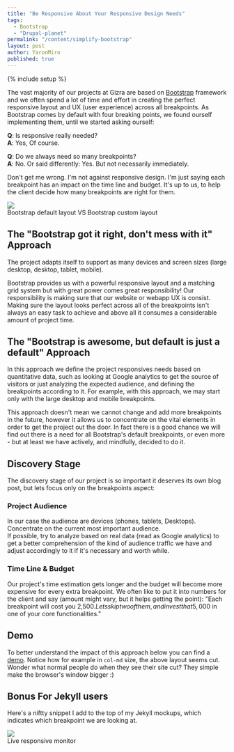```yaml
---
title: "Be Responsive About Your Responsive Design Needs"
tags:
  - Bootstrap
  - "Drupal-planet"
permalink: "/content/simplify-bootstrap"
layout: post
author: YaronMiro
published: true
---
```


{% include setup %}

The vast majority of our projects at Gizra are based on [Bootstrap](http://getbootstrap.com/) framework and we often spend a lot of time and effort in creating the perfect responsive layout and UX (user experience)
across all breakpoints. As Bootstrap comes by default with four breaking points, we found ourself implementing them, until we started asking ourself:

__Q__: Is responsive really needed?  
__A__: Yes, Of course.

__Q__: Do we always need so many breakpoints?  
__A__: No. Or said differently: Yes. But not necessarily immediately.

Don't get me wrong. I'm not against responsive design. I'm just saying each breakpoint has an impact on the time line and budget. It's up to us, to help the client decide how many breakpoints are right for them.


<div class="thumbnail">
  <img src="{{BASE_PATH}}/assets/images/posts/simplify-bootstrap/image.gif">
  <div class="caption">Bootstrap default layout VS Bootstrap custom layout</div>
</div>

<!-- more -->

## The "Bootstrap got it right, don't mess with it" Approach

The project adapts itself to support as many devices and screen sizes (large desktop, desktop, tablet, mobile).

Bootstrap provides us with a powerful responsive layout and a matching grid system
but with great power comes great responsibility!
Our responsibility is making sure that our website or webapp UX is
consist. Making sure the layout looks perfect across all of the breakpoints isn't always
an easy task to achieve and above all it consumes a considerable amount of project time.

## The "Bootstrap is awesome, but default is just a default" Approach

In this approach we define the project responsives needs based on quantitative data, such as looking at Google analytics to get the source of visitors or just analyzing the expected audience, and defining the breakpoints according to it. For example, with this approach, we may start only with the large desktop and mobile breakpoints.

This approach doesn't mean we cannot change and add more breakpoints in the future, however it allows us to concentrate on the vital elements in order to get the project out the door. In fact there is a good chance we will find out there is a need for all Bootstrap's default breakpoints, or even more - but at least we have actively, and mindfully, decided to do it.

## Discovery Stage

The discovery stage of our project is so important it deserves its own blog post, but lets focus only on the breakpoints aspect:

### Project Audience

In our case the audience are devices (phones, tablets, Desktops). Concentrate on the current most important audience.  
If possible, try to analyze based on real data (read as Google analytics) to get a better comprehension of the kind of audience traffic we have and
adjust accordingly to it if it's necessary and worth while.

### Time Line & Budget

Our project's time estimation gets longer and the budget will become more expensive for every extra breakpoint. We often like to put it into numbers for the client and say (amount might vary, but it helps getting the point): "Each breakpoint will cost you 2,500$. Lets skip two of them, and invest that 5,000$ in one of your core functionalities."


## Demo

To better understand the impact of this approach below you can find a [demo](http://ym-bs-responsive.gizra.com/). Notice how for example in `col-md` size, the above layout seems cut. Wonder what normal people do when they see their site cut? They simple make the browser's window bigger :)

## Bonus For Jekyll users

Here's a niftty snippet I add to the top of my Jekyll mockups, which indicates which breakpoint we are looking at.

<div class="thumbnail" style="margin-bottom: 0">
  <img src="{{BASE_PATH}}/assets/images/posts/simplify-bootstrap/responsive-monitor.gif">
  <div class="caption">Live responsive monitor</div>
</div>

